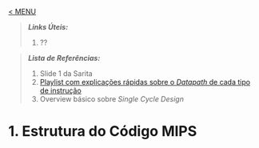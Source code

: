 
[< MENU](https://github.com/felipemnds/computer-science-notebook/blob/master/README.md)
>  ***Links Úteis:***
> 1. ??

>  ***Lista de Referências:***
> 1. Slide 1 da Sarita
> 2. [Playlist com explicações rápidas sobre o *Datapath* de cada tipo de instrução](https://www.youtube.com/playlist?list=PL9Dk8axBIC8QeL8pdjuSdKRGQ3IqPJd1o)
> 3.  Overview básico sobre *Single Cycle Design*

# 1. Estrutura do Código MIPS
<!--stackedit_data:
eyJoaXN0b3J5IjpbLTY5OTQxNTU5Ml19
-->